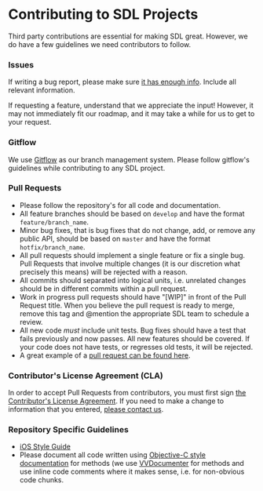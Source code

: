 # Contributing to SDL Projects

Third party contributions are essential for making SDL great. However, we do have a few guidelines we need contributors to follow.

### Issues
If writing a bug report, please make sure <a href="https://your.bugreportneedsmore.info" target="_blank">it has enough info</a>. Include all relevant information.

If requesting a feature, understand that we appreciate the input! However, it may not immediately fit our roadmap, and it may take a while for us to get to your request.

### Gitflow
We use <a href="http://nvie.com/posts/a-successful-git-branching-model/">Gitflow</a> as our branch management system. Please follow gitflow's guidelines while contributing to any SDL project.

### Pull Requests
* Please follow the repository's for all code and documentation.
* All feature branches should be based on `develop` and have the format `feature/branch_name`.
* Minor bug fixes, that is bug fixes that do not change, add, or remove any public API, should be based on `master` and have the format `hotfix/branch_name`.
* All pull requests should implement a single feature or fix a single bug. Pull Requests that involve multiple changes (it is our discretion what precisely this means) will be rejected with a reason.
* All commits should separated into logical units, i.e. unrelated changes should be in different commits within a pull request.
* Work in progress pull requests should have "[WIP]" in front of the Pull Request title. When you believe the pull request is ready to merge, remove this tag and @mention the appropriate SDL team to schedule a review.
* All new code *must* include unit tests. Bug fixes should have a test that fails previously and now passes. All new features should be covered. If your code does not have tests, or regresses old tests, it will be rejected.
* A great example of a <a href="https://github.com/smartdevicelink/SmartDeviceLink-iOS/pull/45" target="_blank">pull request can be found here</a>.

### Contributor's License Agreement (CLA)
In order to accept Pull Requests from contributors, you must first sign [the Contributor's License Agreement](https://docs.google.com/forms/d/1VNR8EUd5b46cQ7uNbCq1fJmnu0askNpUp5dudLKRGpU/viewform). If you need to make a change to information that you entered, [please contact us](mailto:justin@livio.io).

### Repository Specific Guidelines
  * <a href="https://github.com/smartdevicelink/sdl_ios/wiki/Objective-C-Style-Guide" target="blank">iOS Style Guide</a>
  * Please document all code written using [Objective-C style documentation](http://nshipster.com/documentation/) for methods (we use [VVDocumenter](https://github.com/onevcat/VVDocumenter-Xcode) for methods and use inline code comments where it makes sense, i.e. for non-obvious code chunks.
